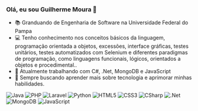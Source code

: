### Olá, eu sou Guilherme Moura 👋
- 📚 Granduando de Engenharia de Software na Universidade Federal do Pampa
- 💻 Tenho conhecimento nos conceitos básicos da linguagem, programação orientada a objetos, excessões, interface gráficas, testes unitários, testes automatizados com Selenium e diferentes paradigmas de programação, como linguagens funcionais, lógicos, orientados a objetos e procedimental..
- 🚀 Atualmente trabalhando com C#, .Net, MongoDB e JavaScript
- 💭 Sempre buscando aprender mais sobre tecnologia e aprimorar minhas habilidades.
<p align="left">
  <!-- Java -->
  <img alt="Java" src="https://img.shields.io/badge/java-%23ED8B00.svg?style=for-the-badge&logo=java&logoColor=white"/>
  <!-- PHP -->
  <img alt="PHP" src="https://img.shields.io/badge/php-%23777BB4.svg?style=for-the-badge&logo=php&logoColor=white"/>
  <!-- Laravel -->
  <img alt="Laravel" src="https://img.shields.io/badge/laravel-%23FF2D20.svg?style=for-the-badge&logo=laravel&logoColor=white"/>
  <!-- Python -->
  <img alt="Python" src="https://img.shields.io/badge/python-%2314354C.svg?style=for-the-badge&logo=python&logoColor=white"/>
  <!-- HTML -->
  <img alt="HTML5" src="https://img.shields.io/badge/html5-%23E34F26.svg?style=for-the-badge&logo=html5&logoColor=white"/>
  <!-- CSS -->
  <img alt="CSS3" src="https://img.shields.io/badge/css3-%231572B6.svg?style=for-the-badge&logo=css3&logoColor=white"/>
  <!-- C# -->
  <img alt="CSharp" src="https://img.shields.io/badge/C%23-%23239120.svg?style=for-the-badge&logo=c-sharp&logoColor=white"/>
  <!-- .Net -->
  <img alt=".Net" src="https://img.shields.io/badge/.NET-512BD4?style=for-the-badge&logo=dotnet&logoColor=white"/>
  <!-- MongoDB -->
  <img alt="MongoDB" src="https://img.shields.io/badge/MongoDB-4EA94B?style=for-the-badge&logo=mongodb&logoColor=white"/>
  <!-- JavaScript -->
  <img alt="JavaScript" src="https://img.shields.io/badge/JavaScript-F7DF1E?style=for-the-badge&logo=javascript&logoColor=black"/>
</p>
